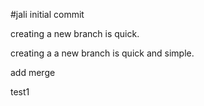 #jali
initial commit

creating a new branch is quick.

creating a a new branch is quick and simple.

add merge

test1
